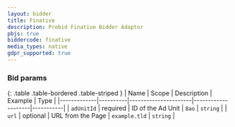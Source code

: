 ```yaml
---
layout: bidder
title: Finative
description: Prebid Finative Bidder Adaptor
pbjs: true
biddercode: finative
media_types: native
gdpr_supported: true
---
```


### Bid params

{: .table .table-bordered .table-striped }
| Name        | Scope    | Description          | Example            | Type      |
|-------------|----------|----------------------|--------------------|-----------|
| `adUnitId`  | required | ID of the Ad Unit    | `8ao`              | `string`  |
| `url`       | optional | URL from the Page    | `example.tld`      | `string`  |

